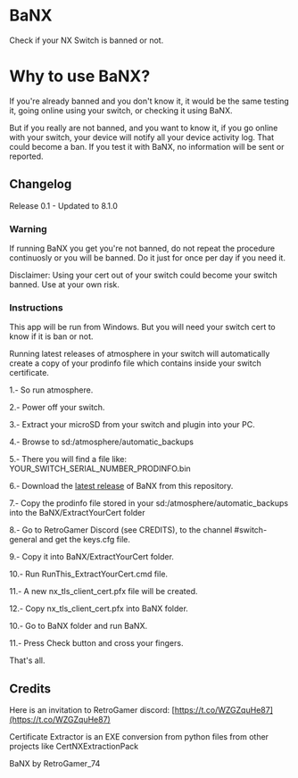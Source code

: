 # BaNX
Check if your NX Switch is banned or not.

# Why to use BaNX?

If you're already banned and you don't know it, it would be the same testing it, going online using your switch, or checking it using BaNX.

But if you really are not banned, and you want to know it, if you go online with your switch, your device will notify all your device activity log. That could become a ban. If you test it with BaNX, no information will be sent or reported.

## Changelog

Release 0.1 - Updated to 8.1.0

### Warning

If running BaNX you get you're not banned, do not repeat the procedure continuosly or you will be banned. Do it just for once per day if you need it.

Disclaimer: Using your cert out of your switch could become your switch banned. Use at your own risk.

### Instructions

This app will be run from Windows. But you will need your switch cert to know if it is ban or not.

Running latest releases of atmosphere in your switch will automatically create a copy of your prodinfo file which contains inside your switch certificate.

1.- So run atmosphere.

2.- Power off your switch.

3.- Extract your microSD from your switch and plugin into your PC.

4.- Browse to sd:/atmosphere/automatic_backups

5.- There you will find a file like: YOUR_SWITCH_SERIAL_NUMBER_PRODINFO.bin

6.- Download the [latest release](https://github.com/RetroGamer74/BaNX/releases) of BaNX from this repository.

7.- Copy the prodinfo file stored in your sd:/atmosphere/automatic_backups into the BaNX/ExtractYourCert folder

8.- Go to RetroGamer Discord (see CREDITS), to the channel #switch-general and get the keys.cfg file.

9.- Copy it into BaNX/ExtractYourCert folder.

10.- Run RunThis_ExtractYourCert.cmd file.

11.- A new nx_tls_client_cert.pfx file will be created.

12.- Copy nx_tls_client_cert.pfx into BaNX folder.

10.- Go to BaNX folder and run BaNX.

11.- Press Check button and cross your fingers.


That's all.

## Credits
Here is an invitation to RetroGamer discord: [https://t.co/WZGZquHe87](https://t.co/WZGZquHe87)

Certificate Extractor is an EXE conversion from python files from other projects like CertNXExtractionPack

BaNX by RetroGamer_74

